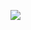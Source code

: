 ![](https://img-blog.csdnimg.cn/20210526102426650.png?x-oss-process=image/watermark,type_ZmFuZ3poZW5naGVpdGk,shadow_10,text_aHR0cHM6Ly9ibG9nLmNzZG4ubmV0L0phdmFfUGx1dG8=,size_16,color_FFFFFF,t_70#pic_center)
